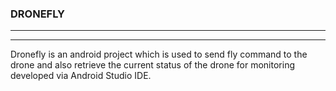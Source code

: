 ### DRONEFLY

----

----

Dronefly is an android project which is used to send fly command to the drone and also retrieve the current status of the drone for monitoring developed via Android Studio IDE.

